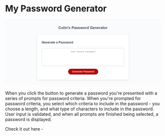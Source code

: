 # My Password Generator

![Screenshot of password generator website](./assets/screenshot.png)

When you click the button to generate a password you're presented with a series of prompts for password criteria.
When you're prompted for password criteria, you select which criteria to include in the password - you choose a length, and what type of characters to include in the password.
User input is validated, and when all prompts are finished being selected, a password is displayed.

Check it out here - 